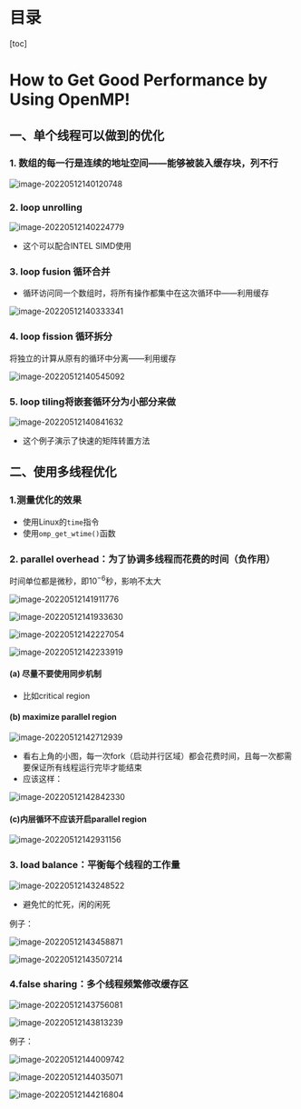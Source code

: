 # 目录

[toc]





# How to Get Good Performance by Using OpenMP!

## 一、单个线程可以做到的优化

### 1. 数组的每一行是连续的地址空间——能够被装入缓存块，列不行

![image-20220512140120748](./.pic/image-20220512140120748.png)

### 2. loop unrolling

![image-20220512140224779](./.pic/image-20220512140224779.png)

- 这个可以配合INTEL SIMD使用

### 3. loop fusion 循环合并

- 循环访问同一个数组时，将所有操作都集中在这次循环中——利用缓存

![image-20220512140333341](./.pic/image-20220512140333341.png)

### 4. loop fission 循环拆分

将独立的计算从原有的循环中分离——利用缓存

![image-20220512140545092](./.pic/image-20220512140545092.png)

### 5. loop tiling将嵌套循环分为小部分来做

![image-20220512140841632](./.pic/image-20220512140841632.png)

- 这个例子演示了快速的矩阵转置方法

## 二、使用多线程优化

### 1.测量优化的效果

- 使用Linux的`time`指令
- 使用`omp_get_wtime()`函数

### 2. parallel overhead：为了协调多线程而花费的时间（负作用）

时间单位都是微秒，即$10^{-6}$秒，影响不太大

![image-20220512141911776](./.pic/image-20220512141911776.png)

![image-20220512141933630](./.pic/image-20220512141933630.png)

![image-20220512142227054](./.pic/image-20220512142227054.png)

![image-20220512142233919](./.pic/image-20220512142233919.png)

#### (a) 尽量不要使用同步机制

- 比如critical region

#### (b) maximize parallel region

![image-20220512142712939](./.pic/image-20220512142712939.png)

- 看右上角的小图，每一次fork（启动并行区域）都会花费时间，且每一次都需要保证所有线程运行完毕才能结束
- 应该这样：

![image-20220512142842330](./.pic/image-20220512142842330.png)

#### (c)内层循环不应该开启parallel region

![image-20220512142931156](./.pic/image-20220512142931156.png)

### 3. load balance：平衡每个线程的工作量

![image-20220512143248522](./.pic/image-20220512143248522.png)

- 避免忙的忙死，闲的闲死

例子：

![image-20220512143458871](./.pic/image-20220512143458871.png)

![image-20220512143507214](./.pic/image-20220512143507214.png)

### 4.false sharing：多个线程频繁修改缓存区

![image-20220512143756081](./.pic/image-20220512143756081.png)

![image-20220512143813239](./.pic/image-20220512143813239.png)

例子：

![image-20220512144009742](./.pic/image-20220512144009742.png)

![image-20220512144035071](./.pic/image-20220512144035071.png)

![image-20220512144216804](./.pic/image-20220512144216804.png)



